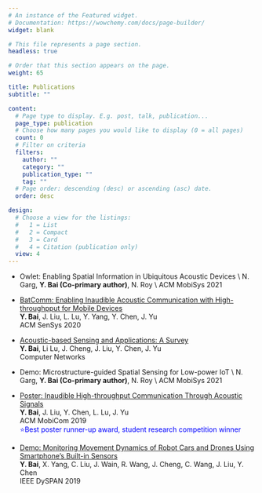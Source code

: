 ```yaml
---
# An instance of the Featured widget.
# Documentation: https://wowchemy.com/docs/page-builder/
widget: blank

# This file represents a page section.
headless: true

# Order that this section appears on the page.
weight: 65

title: Publications
subtitle: ""

content:
  # Page type to display. E.g. post, talk, publication...
  page_type: publication
  # Choose how many pages you would like to display (0 = all pages)
  count: 0
  # Filter on criteria
  filters:
    author: ""
    category: ""
    publication_type: ""
    tag: ""
  # Page order: descending (desc) or ascending (asc) date.
  order: desc

design:
  # Choose a view for the listings:
  #   1 = List
  #   2 = Compact
  #   3 = Card
  #   4 = Citation (publication only)
  view: 4
---
```

* Owlet: Enabling Spatial Information in Ubiquitous Acoustic Devices \\
N. Garg, **Y. Bai (Co-primary author)**, N. Roy \\
ACM MobiSys 2021

* [BatComm: Enabling Inaudible Acoustic Communication with High-throughpput for Mobile Devices](https://dl.acm.org/doi/10.1145/3384419.3430773)  
**Y. Bai**, J. Liu, L. Lu, Y. Yang, Y. Chen, J. Yu  
ACM SenSys 2020


* [Acoustic-based Sensing and Applications: A Survey](https://www.sciencedirect.com/science/article/abs/pii/S1389128620311282)    
**Y. Bai**, Li Lu, J. Cheng, J. Liu, Y. Chen, J. Yu  
Computer Networks

* Demo: Microstructure-guided Spatial Sensing for Low-power IoT \\
N. Garg, **Y. Bai (Co-primary author)**, N. Roy \\
ACM MobiSys 2021

* [Poster: Inaudible High-throughput Communication Through Acoustic Signals](https://dl.acm.org/doi/10.1145/3300061.3343405)    
**Y. Bai**, J. Liu, Y. Chen, L. Lu, J. Yu  
ACM MobiCom 2019  
<span style="color:blue">:star:Best poster runner-up award, student research competition winner</span> 


* [Demo: Monitoring Movement Dynamics of Robot Cars and Drones Using Smartphone’s Built-in Sensors](https://ieeexplore.ieee.org/document/8935708)   
**Y. Bai**, X. Yang, C. Liu, J. Wain, R. Wang, J. Cheng, C. Wang, J. Liu, Y. Chen   
IEEE DySPAN 2019
